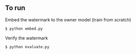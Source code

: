 ## To run

Embed the watermark to the owner model (train from scratch) 

```python
$ python embed.py 
```

Verify the watermark

```python
$ python evaluate.py 
```


